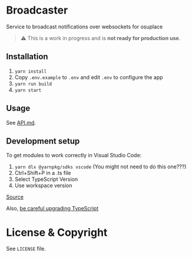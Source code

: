 # Broadcaster

Service to broadcast notifications over websockets for osuplace

> ⚠️ This is a work in progress and is **not ready for production use**.

## Installation

1. `yarn install`
2. Copy `.env.example` to `.env` and edit `.env` to configure the app
3. `yarn run build`
4. `yarn start`

## Usage

See [API.md](https://github.com/osuplace/broadcaster/blob/main/API.md).

## Development setup

To get modules to work correctly in Visual Studio Code:

1. `yarn dlx @yarnpkg/sdks vscode` (You might not need to do this one???)
2. Ctrl+Shift+P in a .ts file
3. Select TypeScript Version
4. Use workspace version

[Source](https://yarnpkg.com/getting-started/editor-sdks)

Also, [be careful upgrading TypeScript](https://github.com/yarnpkg/berry/issues/5125)

# License & Copyright

See `LICENSE` file.
